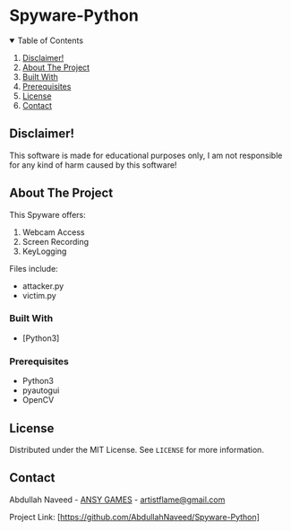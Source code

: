 # Spyware-Python

<!-- TABLE OF CONTENTS -->
<details open="open">
  <summary>Table of Contents</summary>
  <ol>
    <li><a href="#Disclaimer!">Disclaimer!</a></li>
    <li><a href="#about-the-project">About The Project</a></li>
    <li><a href="#built-with">Built With</a></li>
    <li><a href="#prerequisites">Prerequisites</a></li>
    <li><a href="#license">License</a></li>
    <li><a href="#contact">Contact</a></li>
  </ol>
</details>

<!-- DISCLAIMER -->
## Disclaimer!

This software is made for educational purposes only, I am not responsible for any kind of harm caused by this software!

<!-- ABOUT THE PROJECT -->
## About The Project

This Spyware offers:
  1. Webcam Access
  2. Screen Recording
  3. KeyLogging
    
Files include:

* attacker.py
* victim.py

### Built With

* [Python3]

### Prerequisites
* Python3
* pyautogui
* OpenCV

<!-- LICENSE -->
## License

Distributed under the MIT License. See `LICENSE` for more information.

<!-- CONTACT -->
## Contact

Abdullah Naveed - [ANSY GAMES](https://sites.google.com/view/ansy-games/home) - artistflame@gmail.com

Project Link: [https://github.com/AbdullahNaveed/Spyware-Python]

